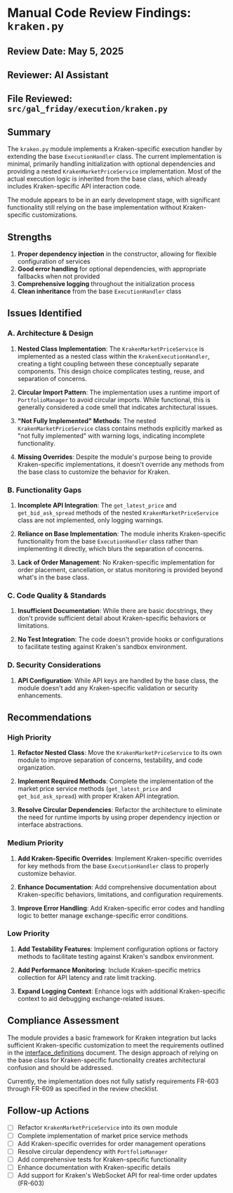 # Manual Code Review Findings: `kraken.py`

## Review Date: May 5, 2025
## Reviewer: AI Assistant
## File Reviewed: `src/gal_friday/execution/kraken.py`

## Summary

The `kraken.py` module implements a Kraken-specific execution handler by extending the base `ExecutionHandler` class. The current implementation is minimal, primarily handling initialization with optional dependencies and providing a nested `KrakenMarketPriceService` implementation. Most of the actual execution logic is inherited from the base class, which already includes Kraken-specific API interaction code.

The module appears to be in an early development stage, with significant functionality still relying on the base implementation without Kraken-specific customizations.

## Strengths

1. **Proper dependency injection** in the constructor, allowing for flexible configuration of services
2. **Good error handling** for optional dependencies, with appropriate fallbacks when not provided
3. **Comprehensive logging** throughout the initialization process
4. **Clean inheritance** from the base `ExecutionHandler` class

## Issues Identified

### A. Architecture & Design

1. **Nested Class Implementation**: The `KrakenMarketPriceService` is implemented as a nested class within the `KrakenExecutionHandler`, creating a tight coupling between these conceptually separate components. This design choice complicates testing, reuse, and separation of concerns.

2. **Circular Import Pattern**: The implementation uses a runtime import of `PortfolioManager` to avoid circular imports. While functional, this is generally considered a code smell that indicates architectural issues.

3. **"Not Fully Implemented" Methods**: The nested `KrakenMarketPriceService` class contains methods explicitly marked as "not fully implemented" with warning logs, indicating incomplete functionality.

4. **Missing Overrides**: Despite the module's purpose being to provide Kraken-specific implementations, it doesn't override any methods from the base class to customize the behavior for Kraken.

### B. Functionality Gaps

1. **Incomplete API Integration**: The `get_latest_price` and `get_bid_ask_spread` methods of the nested `KrakenMarketPriceService` class are not implemented, only logging warnings.

2. **Reliance on Base Implementation**: The module inherits Kraken-specific functionality from the base `ExecutionHandler` class rather than implementing it directly, which blurs the separation of concerns.

3. **Lack of Order Management**: No Kraken-specific implementation for order placement, cancellation, or status monitoring is provided beyond what's in the base class.

### C. Code Quality & Standards

1. **Insufficient Documentation**: While there are basic docstrings, they don't provide sufficient detail about Kraken-specific behaviors or limitations.

2. **No Test Integration**: The code doesn't provide hooks or configurations to facilitate testing against Kraken's sandbox environment.

### D. Security Considerations

1. **API Configuration**: While API keys are handled by the base class, the module doesn't add any Kraken-specific validation or security enhancements.

## Recommendations

### High Priority

1. **Refactor Nested Class**: Move the `KrakenMarketPriceService` to its own module to improve separation of concerns, testability, and code organization.

2. **Implement Required Methods**: Complete the implementation of the market price service methods (`get_latest_price` and `get_bid_ask_spread`) with proper Kraken API integration.

3. **Resolve Circular Dependencies**: Refactor the architecture to eliminate the need for runtime imports by using proper dependency injection or interface abstractions.

### Medium Priority

1. **Add Kraken-Specific Overrides**: Implement Kraken-specific overrides for key methods from the base `ExecutionHandler` class to properly customize behavior.

2. **Enhance Documentation**: Add comprehensive documentation about Kraken-specific behaviors, limitations, and configuration requirements.

3. **Improve Error Handling**: Add Kraken-specific error codes and handling logic to better manage exchange-specific error conditions.

### Low Priority

1. **Add Testability Features**: Implement configuration options or factory methods to facilitate testing against Kraken's sandbox environment.

2. **Add Performance Monitoring**: Include Kraken-specific metrics collection for API latency and rate limit tracking.

3. **Expand Logging Context**: Enhance logs with additional Kraken-specific context to aid debugging exchange-related issues.

## Compliance Assessment

The module provides a basic framework for Kraken integration but lacks sufficient Kraken-specific customization to meet the requirements outlined in the [interface_definitions](../../../../../Phase%201%20-%20Requirements%20Analysis%20%26%20Planning/interface_definitions_gal_friday_v0.1.md) document. The design approach of relying on the base class for Kraken-specific functionality creates architectural confusion and should be addressed.

Currently, the implementation does not fully satisfy requirements FR-603 through FR-609 as specified in the review checklist.

## Follow-up Actions

- [ ] Refactor `KrakenMarketPriceService` into its own module
- [ ] Complete implementation of market price service methods
- [ ] Add Kraken-specific overrides for order management operations
- [ ] Resolve circular dependency with `PortfolioManager`
- [ ] Add comprehensive tests for Kraken-specific functionality
- [ ] Enhance documentation with Kraken-specific details
- [ ] Add support for Kraken's WebSocket API for real-time order updates (FR-603)

